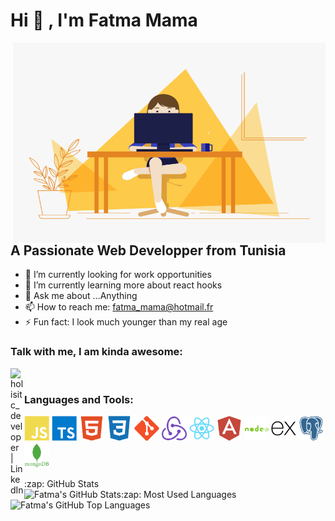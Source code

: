 <h1>Hi 👋 , I'm Fatma Mama</h1>
<img align="right" alt="GIF" src="https://github.com/FatmaMama/FatmaMama/blob/main/code.gif?raw=true" width="500" height="320" />

## A Passionate Web Developper from Tunisia
<!-- - ✍ You can find my projects here [portfolio] -->
- 🔭 I’m currently looking for work opportunities
- 🌱 I’m currently learning more about react hooks
- 💬 Ask me about ...Anything
- 📫 How to reach me: fatma_mama@hotmail.fr
- ⚡ Fun fact: I look much younger than my real age

### Talk with me, I am kinda awesome:
[<img align="left" alt="holisitc_developer | LinkedIn" width="22px" src="https://cdn.jsdelivr.net/npm/simple-icons@v3/icons/linkedin.svg" />][linkedin]

<br />

### Languages and Tools:
<p align="left">
<img width="40" height="40" alt="javascript" src="./icons/javascript.svg"/>
<img width="40" height="40" alt="typescript" src="./icons/typescript.svg"/>
<img width="40" height="40" alt="HTML5" src="./icons/html5.svg"/>
<img width="40" height="40" alt="CSS3" src="./icons/css3.svg"/>
<img width="40" height="40" alt="git" src="./icons/git.svg"/>
<img width="40" height="40" alt="redux" src="./icons/redux.svg"/>
<img width="40" height="40" alt="react" src="./icons/react.svg"/>
<img width="40" height="40" alt="angular" src="./icons/angular.svg"/>
<img width="40" height="40" alt="nodejs" src="./icons/nodejs.svg"/>
<img width="40" height="40" alt="express" src="./icons/express.svg"/>
<img width="40" height="40" alt="postgresql" src="./icons/postgresql.svg"/>
<img width="40" height="40" alt="mongodb" src="./icons/mongodb.svg"/>

<br />


  <summary>:zap: GitHub Stats</summary>

  <img align="left" alt="Fatma's GitHub Stats" src="https://github-readme-stats.vercel.app/api?username=FatmaMama&show_icons=true&hide_border=true" />




  <summary>:zap: Most Used Languages</summary>

<img align="left" alt="Fatma's GitHub Top Languages" src="https://github-readme-stats.vercel.app/api/top-langs/?username=FatmaMama" />


<!-- [portfolio]: -->
[linkedin]: https://www.linkedin.com/in/fatma-mama-9397b5129/
